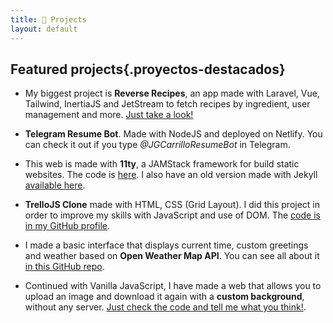 ```yaml
---
title: 🚀 Projects
layout: default
---
```


## Featured projects{.proyectos-destacados}

- My biggest project is **Reverse Recipes**, an app made with Laravel, Vue, Tailwind, InertiaJS and JetStream to fetch recipes by ingredient, user management and more. [Just take a look!](https://github.com/jgcarrillo/reverse-recipes)

- **Telegram Resume Bot**. Made with NodeJS and deployed on Netlify. You can check it out if you type _@JGCarrilloResumeBot_ in Telegram.

- This web is made with **11ty**, a JAMStack framework for build static websites. The code is [here](https://github.com/jgcarrillo/jgcarrillo.github.io). I also have an old version made with Jekyll [available here](https://github.com/jgcarrillo/jekyll-personal-web).

- **TrelloJS Clone** made with HTML, CSS (Grid Layout). I did this project in order to improve my skills with JavaScript and use of DOM. The [code is in my GitHub profile](https://github.com/jgcarrillo/trello-js-app).

- I made a basic interface that displays current time, custom greetings and weather based on **Open Weather Map API**. You can see all about it [in this GitHub repo](https://github.com/jgcarrillo/weather-time-display).

- Continued with Vanilla JavaScript, I have made a web that allows you to upload an image and download it again with a **custom background**, without any server. [Just check the code and tell me what you think!](https://github.com/jgcarrillo/javascript-image-uploader).
